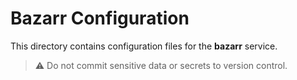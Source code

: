 # Bazarr Configuration

This directory contains configuration files for the **bazarr** service.

> ⚠️ Do not commit sensitive data or secrets to version control.

